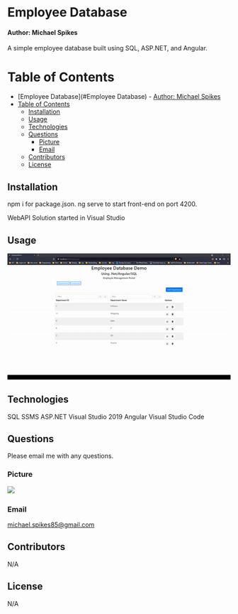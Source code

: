 # Employee Database

#### Author: Michael Spikes

A simple employee database built using SQL, ASP.NET, and Angular.

# Table of Contents

- [Employee Database](#Employee Database) - [Author: Michael Spikes](#author-michael-spikes)
- [Table of Contents](#table-of-contents)
  - [Installation](#installation)
  - [Usage](#usage)
  - [Technologies](#technologies)
  - [Questions](#questions)
    - [Picture](#picture)
    - [Email](#email)
  - [Contributors](#contributors)
  - [License](#license)

## Installation

npm i for package.json.
ng serve to start front-end on port 4200.

WebAPI Solution started in Visual Studio

## Usage

![screen-gif](./employee-db-demo.gif)

## Technologies

SQL
SSMS
ASP.NET
Visual Studio 2019
Angular
Visual Studio Code

## Questions

Please email me with any questions.

### Picture

<img src="00&u=8c11108cdf37f9f12f9c74fc61acb2ef1135f573&v=4">

### Email

michael.spikes85@gmail.com

## Contributors

N/A

## License

N/A
